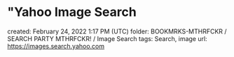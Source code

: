 # "Yahoo Image Search

created: February 24, 2022 1:17 PM (UTC)
folder: BOOKMRKS-MTHRFCKR / SEARCH PARTY MTHRFCKR! / Image Search
tags: Search, image
url: https://images.search.yahoo.com